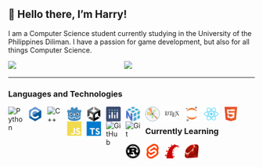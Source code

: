 ## 👋 Hello there, I’m Harry!

I am a Computer Science student currently studying in the University of the Philippines Diliman. I have a passion for game development, but also for all things Computer Science. 

<img align="left" width="47%" src="https://github-readme-stats.vercel.app/api?username=harry2166&show_icons=true&theme=radical" />
<img align"left" width="47%" src="https://github-readme-stats.vercel.app/api/top-langs/?username=harry2166&layout=compact" />

---

### Languages and Technologies
<img align="left" alt="Python" width="30px" style="padding-right:10px;" src="https://cdn.jsdelivr.net/gh/devicons/devicon/icons/python/python-plain.svg" />
<img align="left" alt="C" width="30px" style="padding-right:10px;" src="https://github.com/devicons/devicon/blob/v2.16.0/icons/c/c-original.svg" />
<img align="left" alt="C++" width="30px" style="padding-right:10px;" src="https://cdn.jsdelivr.net/gh/devicons/devicon/icons/cplusplus/cplusplus-line.svg" />
<img align="left" alt="Godot" width="30px" style="padding-right:10px;" src="https://github.com/devicons/devicon/blob/v2.16.0/icons/godot/godot-original.svg" />
<img align="left" alt="Unity" width="30px" style="padding-right:10px;" src="https://github.com/devicons/devicon/blob/v2.16.0/icons/unity/unity-original.svg" />
<img align="left" alt="Plotly" width="30px" style="padding-right:10px;" src="https://github.com/devicons/devicon/blob/v2.16.0/icons/plotly/plotly-original.svg" />
<img align="left" alt="Numpy" width="30px" style="padding-right:10px;" src="https://github.com/devicons/devicon/blob/v2.16.0/icons/numpy/numpy-original.svg" />
<img align="left" alt="Matplotlib" width="30px" style="padding-right:10px;" src="https://github.com/devicons/devicon/blob/v2.16.0/icons/matplotlib/matplotlib-original.svg" />
<img align="left" alt="LaTeX" width="30px" style="padding-right:10px;" src="https://github.com/devicons/devicon/blob/v2.16.0/icons/latex/latex-original.svg" />
<img align="left" alt="Jupyter" width="30px" style="padding-right:10px;" src="https://github.com/devicons/devicon/blob/v2.16.0/icons/jupyter/jupyter-original.svg" />
<img align="left" alt="React" width="30px" style="padding-right:10px;" src="https://github.com/devicons/devicon/blob/v2.16.0/icons/react/react-original.svg" />
<img align="left" alt="HTML" width="30px" style="padding-right:10px;" src="https://github.com/devicons/devicon/blob/v2.16.0/icons/html5/html5-original.svg" />
<img align="left" alt="JavaScript" width="30px" style="padding-right:10px;" src="https://github.com/devicons/devicon/blob/v2.16.0/icons/javascript/javascript-plain.svg" />
<img align="left" alt="TypeScript" width="30px" style="padding-right:10px;" src="https://github.com/devicons/devicon/blob/v2.16.0/icons/typescript/typescript-original.svg" />
<img align="left" alt="GitHub" width="30px" style="padding-right:10px;" src="https://cdn.jsdelivr.net/gh/devicons/devicon/icons/github/github-original.svg" />
<img align="left" alt="Git" width="30px" style="padding-right:10px;" src="https://cdn.jsdelivr.net/gh/devicons/devicon/icons/git/git-original.svg" />
<br>

### Currently Learning
<img align="left" alt="Rust" width="30px" style="padding-right:10px;" src="https://github.com/devicons/devicon/blob/v2.16.0/icons/rust/rust-original.svg" />
<img align="left" alt="Svelte" width="30px" style="padding-right:10px;" src="https://github.com/devicons/devicon/blob/v2.16.0/icons/svelte/svelte-original.svg" />
<img align="left" alt="Svelte" width="30px" style="padding-right:10px;" src="https://github.com/devicons/devicon/blob/v2.16.0/icons/rails/rails-plain.svg" />
<img align="left" alt="Svelte" width="30px" style="padding-right:10px;" src="https://github.com/devicons/devicon/blob/v2.16.0/icons/ruby/ruby-original.svg" />
<br>

<!---
Harry2166/Harry2166 is a ✨ special ✨ repository because its `README.md` (this file) appears on your GitHub profile.
You can click the Preview link to take a look at your changes.
--->

